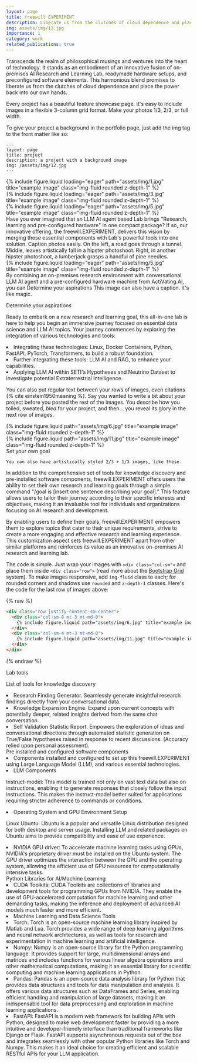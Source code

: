 ```yaml
---
layout: page
title: freewill EXPERIMENT
description: Liberate us from the clutches of cloud dependence and place the power back into our own hands.
img: assets/img/12.jpg
importance: 1
category: work
related_publications: true
---
```


Transcends the realm of philosophical musings and ventures into the heart of technology. It stands as an embodiment of an innovative fusion of on-premises AI Research and Learning Lab, readymade hardware setups, and preconfigured software elements. This harmonious blend promises to liberate us from the clutches of cloud dependence and place the power back into our own hands.

Every project has a beautiful feature showcase page.
It's easy to include images in a flexible 3-column grid format.
Make your photos 1/3, 2/3, or full width.

To give your project a background in the portfolio page, just add the img tag to the front matter like so:

    ---
    layout: page
    title: project
    description: a project with a background image
    img: /assets/img/12.jpg
    ---

<div class="row">
    <div class="col-sm mt-3 mt-md-0">
        {% include figure.liquid loading="eager" path="assets/img/1.jpg" title="example image" class="img-fluid rounded z-depth-1" %}
    </div>
    <div class="col-sm mt-3 mt-md-0">
        {% include figure.liquid loading="eager" path="assets/img/3.jpg" title="example image" class="img-fluid rounded z-depth-1" %}
    </div>
    <div class="col-sm mt-3 mt-md-0">
        {% include figure.liquid loading="eager" path="assets/img/5.jpg" title="example image" class="img-fluid rounded z-depth-1" %}
    </div>
</div>
<div class="caption">
    Have you ever imagined that an LLM AI agent based Lab brings "Research, learning and pre-configured hardware" in one compact package? If so, our innovative offering, the freewill.EXPERIMENT, delivers this vision by merging these essential components with Lab's powerful tools into one solution.
    Caption photos easily. On the left, a road goes through a tunnel. Middle, leaves artistically fall in a hipster photoshoot. Right, in another hipster photoshoot, a lumberjack grasps a handful of pine needles.
</div>
<div class="row">
    <div class="col-sm mt-3 mt-md-0">
        {% include figure.liquid loading="eager" path="assets/img/5.jpg" title="example image" class="img-fluid rounded z-depth-1" %}
    </div>
</div>
<div class="caption">
    By combining an on-premises research environment with conversational LLM AI agent and a pre-configured hardware machine from ActiVating.AI, you can
Determine your aspirations
    This image can also have a caption. It's like magic.
</div>

Determine your aspirations

Ready to embark on a new research and learning goal, this all-in-one lab is here to help you begin an immersive journey focused on essential data science and LLM AI topics. Your journey commences by exploring the integration of various technologies and tools:

<li>Integrating these technologies: Linux, Docker Containers, Python, FastAPI, PyTorch, Transformers, to build a robust foundation.</li>
<li>Further integrating these tools: LLM AI and RAG, to enhance your capabilities.</li>
<li>Applying LLM AI within SETI's Hypotheses and Neutrino Dataset to investigate potential Extraterrestrial Intelligence.</li>

You can also put regular text between your rows of images, even citations {% cite einstein1950meaning %}.
Say you wanted to write a bit about your project before you posted the rest of the images.
You describe how you toiled, sweated, _bled_ for your project, and then... you reveal its glory in the next row of images.

<div class="row justify-content-sm-center">
    <div class="col-sm-8 mt-3 mt-md-0">
        {% include figure.liquid path="assets/img/6.jpg" title="example image" class="img-fluid rounded z-depth-1" %}
    </div>
    <div class="col-sm-4 mt-3 mt-md-0">
        {% include figure.liquid path="assets/img/11.jpg" title="example image" class="img-fluid rounded z-depth-1" %}
    </div>
</div>
<div class="caption">
    Set your own goal
    
    You can also have artistically styled 2/3 + 1/3 images, like these.
</div>

In addition to the comprehensive set of tools for knowledge discovery and pre-installed software components, freewill.EXPERIMENT offers users the ability to set their own research and learning goals through a simple command "/goal is [insert one sentence describing your goal]." This feature allows users to tailor their journey according to their specific interests and objectives, making it an invaluable tool for individuals and organizations focusing on AI research and development.

By enabling users to define their goals, freewill.EXPERIMENT empowers them to explore topics that cater to their unique requirements, strive to create a more engaging and effective research and learning experience. This customization aspect sets freewill.EXPERIMENT apart from other similar platforms and reinforces its value as an innovative on-premises AI research and learning lab.

The code is simple.
Just wrap your images with `<div class="col-sm">` and place them inside `<div class="row">` (read more about the <a href="https://getbootstrap.com/docs/4.4/layout/grid/">Bootstrap Grid</a> system).
To make images responsive, add `img-fluid` class to each; for rounded corners and shadows use `rounded` and `z-depth-1` classes.
Here's the code for the last row of images above:

{% raw %}

```html
<div class="row justify-content-sm-center">
  <div class="col-sm-8 mt-3 mt-md-0">
    {% include figure.liquid path="assets/img/6.jpg" title="example image" class="img-fluid rounded z-depth-1" %}
  </div>
  <div class="col-sm-4 mt-3 mt-md-0">
    {% include figure.liquid path="assets/img/11.jpg" title="example image" class="img-fluid rounded z-depth-1" %}
  </div>
</div>
```

{% endraw %}

<div class="caption">
Lab tools
</div>

List of tools for knowledge discovery
<li>Research Finding Generator. Seamlessly generate insightful research findings directly from your conversational data.</li>
<li>Knowledge Expansion Engine. Expand upon current concepts with potentially deeper, related insights derived from the same chat conversation.</li>
<li>Self Validation Statistic Report. Empowers the exploration of ideas and conversational directions through automated statistic generation on True/False hypotheses raised in response to recent discussions. (Accuracy relied upon personal assessment).</li>

<div class="caption">
Pre installed and configured software components
</div>

<li>Components installed and configured to set up this freewill.EXPERIMENT using Large Language Model (LLM), and various essential technologies.</li>

<li>
LLM Components

Instruct-model: This model is trained not only on vast text data but also on instructions, enabling it to generate responses that closely follow the input instructions. This makes the instruct-model better suited for applications requiring stricter adherence to commands or conditions.</li>

<li>
Operating System and GPU Environment Setup

Linux Ubuntu: Ubuntu is a popular and versatile Linux distribution designed for both desktop and server usage. Installing LLM and related packages on Ubuntu aims to provide compatibility and ease of use experience.</li>

<li>
NVIDIA GPU driver: To accelerate machine learning tasks using GPUs, NVIDIA's proprietary driver must be installed on the Ubuntu system. The GPU driver optimizes the interaction between the GPU and the operating system, allowing the efficient use of GPU resources for computationally intensive tasks.</li>

<div class="caption">
Python Libraries for AI/Machine Learning
</div>

<li>
CUDA Toolkits: CUDA Toolkits are collections of libraries and development tools for programming GPUs from NVIDIA. They enable the use of GPU-accelerated computation for machine learning and other demanding tasks, making the inference and deployment of advanced AI models much faster and more efficient.</li>

<li>
Machine Learning and Data Science Tools</li>

<li>
Torch: Torch is an open-source machine learning library inspired by Matlab and Lua. Torch provides a wide range of deep learning algorithms and neural network architectures, as well as tools for research and experimentation in machine learning and artificial intelligence.</li>

<li>
Numpy: Numpy is an open-source library for the Python programming language. It provides support for large, multidimensional arrays and matrices and includes functions for various linear algebra operations and other mathematical computations, making it an essential library for scientific computing and machine learning applications in Python.</li>

<li>
Pandas: Pandas is an open-source data analysis library for Python that provides data structures and tools for data manipulation and analysis. It offers various data structures such as DataFrames and Series, enabling efficient handling and manipulation of large datasets, making it an indispensable tool for data preprocessing and exploration in machine learning applications.</li>

<li>
FastAPI: FastAPI is a modern web framework for building APIs with Python, designed to make web development faster by providing a more intuitive and developer-friendly interface than traditional frameworks like Django or Flask. FastAPI supports asynchronous requests out of the box and integrates seamlessly with other popular Python libraries like Torch and Numpy. This makes it an ideal choice for creating efficient and scalable RESTful APIs for your LLM application.</li>

